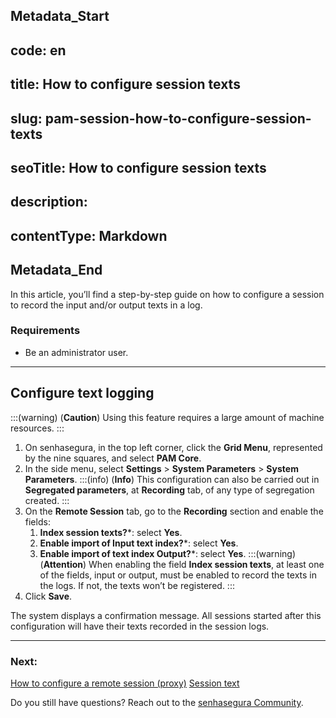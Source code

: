 ## Metadata_Start 
## code: en
## title: How to configure session texts 
## slug: pam-session-how-to-configure-session-texts 
## seoTitle: How to configure session texts 
## description:  
## contentType: Markdown 
## Metadata_End
In this article, you’ll find a step-by-step guide on how to configure a session to record the input and/or output texts in a log. 

### Requirements

* Be an administrator user.

---
## Configure text logging
:::(warning) (**Caution**)
Using this feature requires a large amount of machine resources.
:::

1. On senhasegura, in the top left corner, click the **Grid Menu**, represented by the nine squares, and select **PAM Core**.
2. In the side menu, select **Settings** > **System Parameters** > **System Parameters**.
    :::(info) (**Info**)
    This configuration can also be carried out in **Segregated parameters**, at **Recording** tab, of any type of segregation created.
    :::
3. On the **Remote Session** tab, go to the **Recording** section and enable the fields:
    1. **Index session texts?***: select **Yes**.
    2. **Enable import of Input text index?***: select **Yes**.
    3. **Enable import of text index Output?***: select **Yes**.
    :::(warning) (**Attention**)
    When enabling the field **Index session texts**, at least one of the fields, input or output, must be enabled to record the texts in the logs. If not, the texts won’t be registered.
    :::
4. Click **Save**.

The system displays a confirmation message. All sessions started after this configuration will have their texts recorded in the session logs.

---
### Next:
[How to configure a remote session (proxy)](/v3-32/docs/pam-session-configure-remote-session-proxy)
[Session text](/v3-32/docs/pam-session-session-text)

Do you still have questions? Reach out to the [senhasegura Community](https://community.senhasegura.io/).
